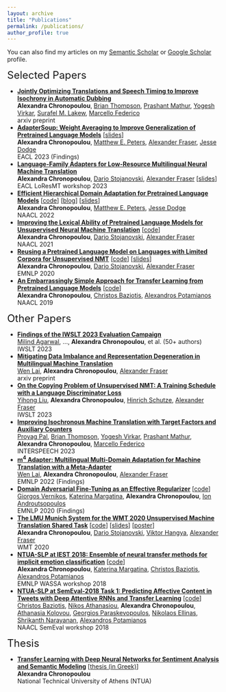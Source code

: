 ```yaml
---
layout: archive
title: "Publications"
permalink: /publications/
author_profile: true
---
```


  You can also find my articles on my [Semantic Scholar](https://www.semanticscholar.org/author/Alexandra-Chronopoulou/3379701) or [Google Scholar](https://scholar.google.com/citations?hl=en&user=XiwRCRIAAAAJ&view_op=list_works&sortby=pubdate) profile.

 <font size="+2">Selected Papers </font>

<ul class="sparse-list">
          <li>
          <b><a  href="https://arxiv.org/pdf/2302.12979.pdf">Jointly Optimizing Translations and Speech Timing to Improve Isochrony in Automatic Dubbing</a></b> <br/>
          <b>Alexandra Chronopoulou</b>, <a href="https://thompsonb.github.io/">Brian Thompson</a>, <a href="http://mtresearcher.github.io/">Prashant Mathur</a>, <a href="https://scholar.google.com/citations?user=Cida6AcAAAAJ&hl=en">Yogesh Virkar</a>, <a href="https://surafelml.github.io/">Surafel M. Lakew</a>, <a href="https://www.marcellofederico.net/">Marcello Federico</a><br/>
          arxiv preprint <br/> 
        </li>
           <li>
          <b><a  href="https://arxiv.org/pdf/2302.07027.pdf">AdapterSoup: Weight Averaging to Improve Generalization of Pretrained Language Models</a></b> [<a href="https://alexandra-chron.github.io/files/adaptersoup.pdf" class="link-in-list">slides</a>] <br/> 
          <b>Alexandra Chronopoulou</b>, <a href="https://scholar.google.com/citations?user=K5nCPZwAAAAJ&hl=en">Matthew E. Peters</a>, <a href="https://www.cis.uni-muenchen.de/~fraser/">Alexander Fraser</a>, <a href="https://jessedodge.github.io/">Jesse Dodge</a> <br/>
          EACL 2023 (Findings) <br/>
        </li>
         <li>
          <b><a href="https://arxiv.org/pdf/2209.15236.pdf">Language-Family Adapters for Low-Resource Multilingual Neural Machine Translation</a></b> <br/>
          <b>Alexandra Chronopoulou</b>, <a href="https://www.cis.lmu.de/~dario/">Dario Stojanovski</a>, <a href="https://www.cis.uni-muenchen.de/~fraser/">Alexander Fraser</a> [<a href="https://alexandra-chron.github.io/files/langfam_adapters.pdf" class="link-in-list">slides</a>] <br/>
          EACL LoResMT workshop 2023 <br/>
          </li>
            <li>
           <b><a href="https://aclanthology.org/2022.naacl-main.96.pdf">Efficient Hierarchical Domain Adaptation for Pretrained Language Models</a></b>          
          [<a href="https://github.com/alexandra-chron/hierarchical-domain-adaptation" class="link-in-list">code</a>]
          [<a href="https://blog.allenai.org/efficient-hierarchical-domain-adaptation-using-pretrained-language-models-fdd04c001230">blog</a>]
          [<a href="https://alexandra-chron.github.io/files/eff_hier_dom_adapt.pdf" class="link-in-list">slides</a>] <br/>
          <b>Alexandra Chronopoulou</b>, <a href="https://scholar.google.com/citations?user=K5nCPZwAAAAJ&hl=en">Matthew E. Peters</a>, <a href="https://jessedodge.github.io/">Jesse Dodge</a> <br/>
          NAACL 2022<br/>
        </li>
          <li>
          <b><a href="https://www.aclweb.org/anthology/2021.naacl-main.16.pdf">Improving the Lexical Ability of Pretrained Language Models for Unsupervised Neural Machine Translation</a></b>
          [<a href="https://github.com/alexandra-chron/lexical_xlm_relm" class="link-in-list">code</a>] <br/>
          <b>Alexandra Chronopoulou</b>, <a href="https://www.cis.lmu.de/~dario/">Dario Stojanovski</a>, <a href="https://www.cis.uni-muenchen.de/~fraser/">Alexander Fraser</a> <br/>
          NAACL 2021<br/>        
        </li>
        <li>
          <b><a href="https://www.aclweb.org/anthology/2020.emnlp-main.214.pdf">Reusing a Pretrained Language Model on Languages with Limited Corpora for Unsupervised NMT</a></b>     
          [<a href="https://github.com/alexandra-chron/relm_unmt">code</a>] [<a href="https://alexandra-chron.github.io/files/relm.pdf" class="link-in-list">slides</a>]<br/>
          <b>Alexandra Chronopoulou</b>, <a href="https://www.cis.lmu.de/~dario/">Dario Stojanovski</a>, <a href="https://www.cis.uni-muenchen.de/~fraser/">Alexander Fraser</a> <br/>
          EMNLP 2020 <br/>
        </li>
        <li>
          <b><a href="https://www.aclweb.org/anthology/N19-1213.pdf">An Embarrassingly Simple Approach for Transfer Learning from Pretrained Language Models</a></b>  [<a href="https://github.com/alexandra-chron/siatl">code</a>] <br/>
          <b>Alexandra Chronopoulou</b>, <a href="https://cbaziotis.github.io/">Christos Baziotis</a>, <a href="https://slp-ntua.github.io/potam/">Alexandros Potamianos</a> <br/>
          NAACL 2019<br/>
        </li>
</ul>

<font size="+2">Other Papers </font>

<ul class="sparse-list">
            <li>
          <b><a href="https://aclanthology.org/2023.iwslt-1.1.pdf"> Findings of the IWSLT 2023 Evaluation Campaign </a></b> <br/>
          <a href="https://milind-agarwal.github.io/">Milind Agarwal</a>, ..., <b>Alexandra Chronopoulou</b>, et al. (50+ authors) <br/>
          IWSLT 2023 <br/>
          </li>
            <li>
          <b><a href="https://arxiv.org/pdf/2305.12786.pdf"> Mitigating Data Imbalance and Representation Degeneration in Multilingual Machine Translation</a></b> <br/>
          <a href="https://lavine-lmu.github.io/">Wen Lai</a>, <b>Alexandra Chronopoulou</b>, <a href="https://www.cis.uni-muenchen.de/~fraser/">Alexander Fraser</a> <br/>
          arxiv preprint <br/>
          </li>
              <li>
          <b><a href="https://aclanthology.org/2023.iwslt-1.48.pdf"> On the Copying Problem of Unsupervised NMT: A Training Schedule with a Language Discriminator Loss </a></b> <br/>
         <a href="https://yihongl1u.github.io/">Yihong Liu</a>, <b>Alexandra Chronopoulou</b>, <a href="https://schuetze.cis.lmu.de/about/">Hinrich Schutze</a>, <a href="https://www.cis.uni-muenchen.de/~fraser/">Alexander Fraser</a><br/>
          IWSLT 2023 <br/>
        </li>
            <li>
          <b><a  href="https://arxiv.org/pdf/2305.13204.pdf">Improving Isochronous Machine Translation with Target Factors and Auxiliary Counters</a></b> <br/>
         <a href="https://proyag.github.io/">Proyag Pal</a>, <a href="https://thompsonb.github.io/">Brian Thompson</a>, <a href="https://scholar.google.com/citations?user=Cida6AcAAAAJ&hl=en">Yogesh Virkar</a>, <a href="http://mtresearcher.github.io/">Prashant Mathur</a>, <b>Alexandra Chronopoulou</b>, <a href="https://www.marcellofederico.net/">Marcello Federico</a><br/>
          INTERSPEECH 2023 <br/>
        </li>
          <li>
          <b><a href="https://arxiv.org/abs/2210.11912">m<sup>4</sup> Adapter: Multilingual Multi-Domain Adaptation for Machine Translation with a Meta-Adapter</a></b> <br/>
          <a href="https://lavine-lmu.github.io/">Wen Lai</a>, <b>Alexandra Chronopoulou</b>, <a href="https://www.cis.uni-muenchen.de/~fraser/">Alexander Fraser</a> <br/>
          EMNLP 2022 (Findings) <br/>
          </li>
        <li>
          <b><a href="https://www.aclweb.org/anthology/2020.findings-emnlp.278.pdf">Domain Adversarial Fine-Tuning as an Effective Regularizer</a></b>  
          [<a href="https://github.com/GeorgeVern/AFTERV1.0">code</a>]<br/>
          <a href="https://georgevern.github.io/">Giorgos Vernikos</a>, <a href="https://katerinamargatina.github.io/">Katerina Margatina</a>, <b>Alexandra Chronopoulou</b>, <a href="https://www2.aueb.gr/users/ion/">Ion Androutsopoulos</a> <br/>
          EMNLP 2020 (Findings) <br/>
        </li>
        <li>
          <b><a href="https://www.aclweb.org/anthology/2020.wmt-1.128.pdf">The LMU Munich System for the WMT 2020 Unsupervised Machine Translation Shared Task</a></b>        
          [<a href="https://github.com/alexandra-chron/umt-lmu-wmt2020" class="link-in-list">code</a>]
          [<a href="https://drive.google.com/file/d/1gZvhZd5TW3z7VJubts13Y35L8H1mbBT1/view?usp=sharing" class="link-in-list">slides</a>]
         [<a href="https://drive.google.com/file/d/1bTjshwr8amPLyxlPzVDEcB6DtA4vjVUX/view?usp=sharing" class="link-in-list">poster</a>]<br/>
          <b>Alexandra Chronopoulou</b>, <a href="https://www.cis.lmu.de/~dario/">Dario Stojanovski</a>, <a href="https://www.cis.uni-muenchen.de/~hangyav/">Viktor Hangya</a>, <a href="https://www.cis.uni-muenchen.de/~fraser/">Alexander Fraser</a> <br/>
          WMT 2020 <br/>
          </li>
        <li>
           <b><a href="https://www.aclweb.org/anthology/W18-6209.pdf">NTUA-SLP at IEST 2018: Ensemble of neural transfer methods for implicit emotion classification</a></b> 
           [<a href="https://github.com/alexandra-chron/ntua-slp-wassa-iest2018">code</a>]   <br/>
          <b>Alexandra Chronopoulou</b>, <a href="https://katerinamargatina.github.io/">Katerina Margatina</a>, <a href="https://cbaziotis.github.io/">Christos Baziotis</a>, <a href="https://slp-ntua.github.io/potam/">Alexandros Potamianos</a> <br/>
          EMNLP WASSA workshop 2018 <br/>
        </li>
        <li>
          <b><a href="https://www.aclweb.org/anthology/S18-1037.pdf">NTUA-SLP at SemEval-2018 Task 1: Predicting Affective Content in Tweets with Deep Attentive RNNs and Transfer Learning</a></b> [<a href="https://github.com/cbaziotis/ntua-slp-semeval2018">code</a>] <br/>
         <a href="https://cbaziotis.github.io/">Christos Baziotis</a>, <a href="https://is.mpg.de/employees/nathanasiou">Nikos Athanasiou</a>, <b>Alexandra Chronopoulou</b>, <a href="https://scholar.google.gr/citations?user=V8gp47MAAAAJ&hl=en">Athanasia Kolovou</a>, <a href="https://georgepar.github.io/">Georgios Paraskevopoulos</a>, <a href="https://scholar.google.gr/citations?user=y329tukAAAAJ&hl=en">Nikolaos Ellinas</a>, <a href="https://sail.usc.edu/people/shri.html">Shrikanth Narayanan</a>, <a href="https://slp-ntua.github.io/potam/">Alexandros Potamianos</a> <br/>
          NAACL SemEval workshop 2018 <br />
        </li>
</ul>

<font size="+2">Thesis</font>

<ul class="sparse-list">
        <li>
          <b><a href="https://alexandra-chron.github.io/files/thesis_achronopoulou.pdf">Transfer Learning with Deep Neural Networks for Sentiment Analysis and Semantic Modeling</a></b> [<a href="https://dspace.lib.ntua.gr/xmlui/bitstream/handle/123456789/49039/diplomatiki_achronopoulou.pdf?sequence=1" class="link-in-list">thesis (in Greek)</a>]   <br/>
          <b>Alexandra Chronopoulou</b> <br/> 
          National Technical University of Athens (NTUA) <br/>
        </li>
</ul>